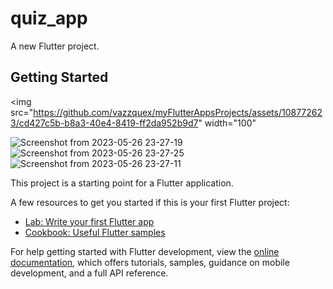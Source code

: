 # quiz_app

A new Flutter project.

## Getting Started

<img src="https://github.com/vazzquex/myFlutterAppsProjects/assets/108772623/cd427c5b-b8a3-40e4-8419-ff2da952b9d7" width="100" 

![Screenshot from 2023-05-26 23-27-19](https://github.com/vazzquex/myFlutterAppsProjects/assets/108772623/cd427c5b-b8a3-40e4-8419-ff2da952b9d7)
![Screenshot from 2023-05-26 23-27-25](https://github.com/vazzquex/myFlutterAppsProjects/assets/108772623/be7aee9a-af84-4a33-93e1-15b837b8401d)
![Screenshot from 2023-05-26 23-27-11](https://github.com/vazzquex/myFlutterAppsProjects/assets/108772623/f712e802-6e28-4586-a449-6b698f83e25a)


This project is a starting point for a Flutter application.

A few resources to get you started if this is your first Flutter project:

- [Lab: Write your first Flutter app](https://docs.flutter.dev/get-started/codelab)
- [Cookbook: Useful Flutter samples](https://docs.flutter.dev/cookbook)

For help getting started with Flutter development, view the
[online documentation](https://docs.flutter.dev/), which offers tutorials,
samples, guidance on mobile development, and a full API reference.
